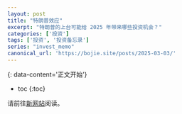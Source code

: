 ```yaml
---
layout: post
title: "特朗普效应"
excerpt: "特朗普的上台可能给 2025 年带来哪些投资机会？"
categories: ['投资']
tags: ['投资', '投资备忘录']
series: "invest_memo"
canonical_url: 'https://bojie.site/posts/2025-03-03/'
---
```


{: data-content='正文开始'}

* toc 
{:toc}

请前往[新网站](https://bojie.site/posts/2025-03-03/)阅读。